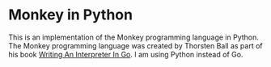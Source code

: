 # Monkey in Python
This is an implementation of the Monkey programming language in Python. The Monkey programming language was created by Thorsten Ball as part of his book [Writing An Interpreter In Go](https://interpreterbook.com/). I am using Python instead of Go.
